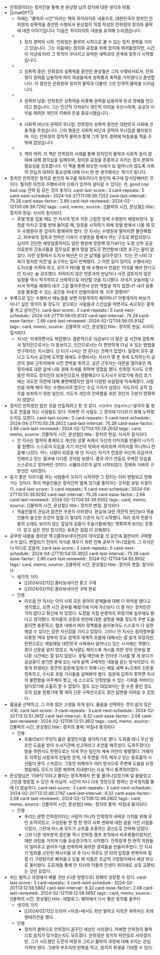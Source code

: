 - 안희정이라는 정치인을 통해 본 문상철 님의 정치에 대한 생각과 비평.
- [[chatGPT]]
	- 아래는 "몰락의 시간"이라는 책의 하이라이트 내용으로, 대한민국의 정치인 안희정의 성폭력을 증언한 수행비서 문상철이 직접 작성한 안희정의 정치와 몰락에 대한 이야기입니다. 다음은 하이라이트 내용을 요약해 드리겠습니다:
	- 1. 정치 경력의 시작: 안희정은 몰락의 시작으로 볼 수 있는 정치 경력을 가지고 있습니다. 그는 처음에는 정의와 공정을 위해 정치에 뛰어들었지만, 시간이 지남에 따라 그 목적이 무뎌지고 유력한 세력과의 관계에 맞추기 시작했습니다.
	- 2. 성폭력 증언: 안희정의 성폭력을 증언한 문상철은 그의 수행비서로서, 안희정이 권력을 남용하여 여러 여성들에게 성희롱과 폭력을 가하였다고 증언합니다. 이 증언은 안희정의 정치적 몰락과 더불어 그의 인격적 몰락을 드러냅니다.
	- 3. 권력의 남용: 안희정은 성폭력을 비롯해 권력을 남용하여 돈과 영예를 얻으려고 했습니다. 그는 인간적 가치보다 개인적 이익을 우선시하며, 공공의 이익을 제외한 개인의 이해와 돈을 중요시했습니다.
	- 4. 사회적 비난과 권력의 무너짐: 안희정의 성폭력 증언은 대한민국 사회에 큰 충격을 주었습니다. 그의 행동은 사회적 비난과 권력의 무너짐을 불러왔으며, 이는 안희정의 정치적 몰락과 함께 그의 정치 경력에 마침표를 찍을 수밖에 없었습니다.
	- 5. 책의 의의: 이 책은 안희정의 사례를 통해 정치인의 몰락과 사회적 윤리 결여에 대해 경각심을 일깨우며, 정의와 공정을 존중하고 지키는 정치 문화의 필요성을 강조합니다. 이 책을 통해 비슷한 사례가 또 일어나지 않도록 사회적 관심과 대처의 중요성에 대해 다시 한 번 생각해보는 계기가 됩니다.
- 정치인 안희정은 정치로 본인의 욕구를 채우려다가 본인의 욕구에 잠식당해버린 것이다. 철저한 의전과 수행비서의 신뢰가 있어야 살아갈 수 있다는 것, good cop bad cop 전략 등 모든 것이 후지다.
  card-last-score:: 3
  card-repeats:: 5
  card-next-schedule:: 2024-04-27T11:06:39.725Z
  card-last-interval:: 75.28
  card-ease-factor:: 2.66
  card-last-reviewed:: 2024-02-12T05:06:39.729Z
  tags:: card, memo,
  source:: [[몰락의 시간, 문상철]]
  title:: 정치의 현실: 서서히 침식되다
	- 호텔 방을 잡을 때도 안 지사의 방과 가장 근접한 방에 수행원이 배정되었다. 일정을 마치고 호텔 방에 들어갈 때, 일정을 시작하기 위해 호텔 방에서 나올 때 모두 수행원이 문 앞까지 함께여야 했다. 안 지사는 수행원과 떨어지면 불안해했고, 외부와의 접촉과 연락은 더욱더 수행원을 통해서 하는 구조로 확립되었다. 심지어 간단한 예방접종까지도 일반 병원에 방문해 맞기보다는 도청 산하 공공의료원의 간호사들을 집무실로 불러 맞을 정도로 편안함에 대한 추구는 끝이 없었다.
	  이런 상황에서 도지사 재선은 더 큰 날개를 달아주었다. ‘티는 안 나되 더욱더 철저한 의전’을 요구하는 일이 반복됐다. 그 어떤 일이 있어도 수행비서는 도지사를 지켜야 하고, 모두가 NO를 할 때 수행비서 만큼은 YES를 해야 한다고 안 지사는 늘 강조했다. 허락되지 않은 언론과의 만남이나 사전 검토되지 않은 일정들 역시 적극적이고 선제적으로 차단할 것을 지시했다.
	  자네가 오늘처럼 나서서 악역을 해줘야 내가 그걸 풀어주면서 선한 역할을 하지 않겠나? 내가 융통성을 발휘할 수 있는 공간을 자네가 만들어줘야 해. 아주 잘했어!”
- 부록으로 있는 수행비서 매뉴얼을 보면 이렇게까지 해야하나? 이렇게까지 바보가 되나? 싶은 생각이 들 정도다. 겉으로는 사람들과 스킨십을 하면서도 속으로는 결계를 치고 살아간다.
  card-last-score:: 3
  card-repeats:: 5
  card-next-schedule:: 2024-04-27T10:56:05.814Z
  card-last-interval:: 75.28
  card-ease-factor:: 2.66
  card-last-reviewed:: 2024-02-12T04:56:05.814Z
  tags:: card, memo,
  source:: [[몰락의 시간, 문상철]]
  title:: 정치의 현실: 서서히 침식되다
	- 지시는 미세하면서도 복잡했다. 결론적으로 지금보다 더 많은 걸 사전에 검토해서 정치인으로서는 더 돋보이고, 인간으로서는 더 편안하게 다닐 수 있는 방법을 연구하라는 지시였다. 단 티가 나서는 안 된다는 전제가 있었다.
	  일정이 모두 끝나고 도지사 공관에 도착할 때에도 수행비서는 지사가 몇 분 후에 도착하는지 공관의 경비 근무자에게 사전 연락을 취하고, 공관 근무자는 대문을 열어놓은 채 정자세로 대문 앞에 나와 경례 자세를 취하며 영접을 했다.
	  안희정 지사도 오랫동안 여의도 정치인의 보좌진으로서 생활해오다 도지사가 되었기에 취임 초기에는 과도한 의전에 대해 불편해했지만 점차 다양한 보살핌에 익숙해졌다.
	  사람만을 위해 해야 하는 수행비서의 업무는 수십 가지가 넘었다. 지도자의 공적 업무를 보좌하기 위한 일인지, 지도자 개인의 안락함을 위한 것인지 구분이 명확하지 않았다.
- 정치인 안희정은 많은 것을 연출하려고 한 것 같다. `이것까지 연출이라고?`생각이 들 정도로 연출을 하는 사람들도 있다. 어쩌면 이 사람도 그 경지에 다다르기 위해 노력했는지도 모른다.
  card-last-score:: 3
  card-repeats:: 5
  card-next-schedule:: 2024-04-27T10:55:28.262Z
  card-last-interval:: 75.28
  card-ease-factor:: 2.66
  card-last-reviewed:: 2024-02-12T04:55:28.263Z
  tags:: card, memo,
  source:: [[몰락의 시간, 문상철]]
  title:: 정치의 현실: 서서히 침식되다
	- 안 지사는 철저히 통제되고 계산된 상황 속에서 자신의 이미지를 만들어 나가기를 원했다. 스스로의 모습을 자기 자신의 밖에서 바라보며 이미지를 하나하나 연출해 나갔다. 어느 시점이 되었을 때 안 지사는 자기가 연출한 자신의 모습마저 진짜라고 믿는 결과에 다다른 것처럼 보였다. 결국 자기 연출로 꾸며진 모습을 스스로라고 믿어버린 것이다. 시뮬라크르의 삶이 시작되었다. 진짜와 가짜의 구분선은 사라졌다.
- 듣기 좋은 이야기를 하는 사람들이 꼬이기 시작하면 그 정치는 이미 변질되고 망해가는 것이다. 특히 역술인들은 정치인의 옆에 있기를 좋아하는 것처럼 보일 지경이다. 
  card-last-score:: 3
  card-repeats:: 5
  card-next-schedule:: 2024-04-27T10:55:39.929Z
  card-last-interval:: 75.28
  card-ease-factor:: 2.66
  card-last-reviewed:: 2024-02-12T04:55:39.930Z
  tags:: card, memo,
  source:: [[몰락의 시간, 문상철]]
  title:: 정치의 변질: 잠식되다
	- 역술인들의 관심과 참견은 꾸준히 이어졌다. 현실에 대한 객관적 판단보다 역술인들의 솔깃한 조언이 점점 더 절대적 기준이 되기 시작했다. 여러 정치 전문가들의 눈에도 보이지 않는 앞날의 길흉이 주술가들에게는 명확하게 보이는 듯했다. 믿고 싶은 것만 믿으려는 유혹은 점점 더 강해졌다.
- 공부한 내용을 정리한 책 [[콜라보네이션]]이 의미있을 것 같은데 절판되어 구매할 수가 없다. 변질되기 전까지 지식을 채우기 위한 진짜 공부가 아니었을까. 그 지식은 다 어디로 갔을까. 
  card-last-score:: 3
  card-repeats:: 5
  card-next-schedule:: 2024-04-27T10:54:55.392Z
  card-last-interval:: 75.28
  card-ease-factor:: 2.66
  card-last-reviewed:: 2024-02-12T04:54:55.393Z
  tags:: card, memo,
  source:: [[몰락의 시간, 문상철]]
  title:: 정치의 변질: 잠식되다
	- 생각의 가지
		- [[2024/02/12]] 콜라보네이션 중고 구매
		- [[2024/02/15]] 콜라보네이션 구매 완료
	- 인용
		- 이즈음 안 지사는 이미 사회 모든 분야의 문제들에 대해 다 파악을 했다고 생각했고, 오랜 시간 공부를 해왔기에 이제 자신보다 더 잘 아는 정치인은 거의 없다고 확신에 차 있었다. 도정을 직접 운영까지 하였기에 실무에도 밝다고 생각했다. 학자들의 코칭과 현안에 대한 설명을 해줄 정도의 주변 도움들이면 충분하고, 캠프 내에서 여러 정책들을 쏟아놓아도 스스로가 다 실현해낼 수 있다는 강한 자신감을 가지고 있었다.
		  그러나 안 지사는 참여정부를 비롯한 역대 정부의 주요 정책과 세계적 흐름에 대해서는 잘 알게 되었지만, 한편으로는 매일매일 대한민국 사회에서 일어나고 있는 시사에는 약했다. 종이 신문을 읽지 않았고, 독서량도 페이스북 게시를 위한 것이 전부일 뿐 다른 시간에는 잘 읽지 않았다. 포털 메인에 뜬 인터넷 기사를 몇 개 보다가 궁금증이 생기면 곁에 있는 내게 슬쩍 구체적인 내용을 묻는 방식이었다.
		  이렇게 파생되는 잠깐의 질문에 답하기 위해 나는 매일 새벽 4~5개의 신문을 정독하고, 수시로 포털 기사들을 살펴봐야 했다. 질문에 답하지 못하면 지사의 불편함을 마주해야 했고, 내 스스로도 인정받을 수 있는 기회를 차버리는 일이었기에 소홀히 할 수 없었다. 밀도 있는 대답보다는 한 수준 올린 정도로의 답을 원했기에 몇 개의 신문 구독만으로도 얕은 답변을 이어갈 수 있었다.
- 옳음을 선택하고, 그 이후 많은 고생을 하게 된다. 옳음을 선택하는 것이 쉽지 않은 사회.
  card-last-score:: 3
  card-repeats:: 3
  card-next-schedule:: 2024-02-20T13:12:51.361Z
  card-last-interval:: 8.32
  card-ease-factor:: 2.08
  card-last-reviewed:: 2024-02-12T06:12:51.361Z
  tags:: card, memo,
  source:: [[몰락의 시간, 문상철]]
  title:: 정치의 몰락: 마침내 붕괴되다
	- 인용
		- 유불리보다 무엇이 옳은 결정인지를 생각하기로 했다. 도와줄 테니 우선 법조인 도움을 받아 수사기관에 신고하라고 조언을 해주었다. 도와주겠다는 말을 하면서도 한편으로는 이게 무슨 일인지 계속 어안이 벙벙했다. 가해자로 지목된 사람과의 친밀한 관계, 내 주변을 가득 메우고 있는 동료들의 시선들이 문득 스쳐갔다. 그동안 피해자가 여러 방식으로 주변에 도움을 요청했음에도 모두가 모른 체하며 지내왔다는 사실 역시 충격적이었다.
- 문상철님은 '이바닥'이라고 불리는 정치계에서 한 발 물러나있었기에 덜 물들었고 그만큼 행동할 수 있던 게 아닐까. 시간이 지나 더욱 엉망으로 향하는 한국정치를 볼 때 더 씁슬하다.
  card-last-score:: 3
  card-repeats:: 3
  card-next-schedule:: 2024-02-20T13:12:46.279Z
  card-last-interval:: 8.32
  card-ease-factor:: 2.08
  card-last-reviewed:: 2024-02-12T06:12:46.280Z
  tags:: card, memo,
  source:: [[몰락의 시간, 문상철]]
  title:: 정치의 몰락: 마침내 붕괴되다
	- 인용
		- 우리는 분명 안희정이라는 사람이 아니라 안희정이 내세운 가치를 위해 모인 조직이었고, 구성원들 한 명 한 명이 사회 변화에 대한 꿈을 가진 사람들이었다. 그런데 어느새 모두가 교주를 추종하는 광신도로 전락해 있었다.
		- 그외 다른 대부분의 증인들 역시 안희정 캠프 조직에서 비주류들이었지만, 재판 과정을 거치며 다들 승승장구하기 시작했다. 안희정계 전·현직 의원들이 밀어주고 끌어주기를 반복하며 화려한 경력들을 만들어주었다. 안 지사가 범죄를 시인한 메시지를 낸 후 다시 하루도 안 되어 입장을 번복하며 점점 더 구렁텅이로 빠져들고 있을 때 이들은 조금씩 구렁텅이에서 세상 밖으로 올라왔다. 도르래를 통해 안 지사와 이들의 인생이 위아래로 상호 교환되는 것만 같았다.
- 죄는 벌하고 과정에서 배울 것만 (다른 방향으로) 취해야 성장할 수 있다. 
  card-last-score:: 3
  card-repeats:: 3
  card-next-schedule:: 2024-02-20T13:12:56.588Z
  card-last-interval:: 8.32
  card-ease-factor:: 2.08
  card-last-reviewed:: 2024-02-12T06:12:56.589Z
  tags:: card, memo,
  source:: [[몰락의 시간, 문상철]]
  title:: 에필로그: 폐허에서 다시 좋은 정치를 꿈꾸다
	- 생각의 가지
		- [[2024/02/12]] 드라마 <미생>에서도 죄만 벌하고 이득은 취하자는 프레젠테이션을 했다.
	- 인용
		- 정치의 몰락으로 안희정이 꿈꾸던 세상은 사라졌다. 어쩌면 안희정의 몰락으로 정치가 망가졌는지도 모르겠다. 안희정은 정치의 뒤안길로 사라졌지만, 그가 시도했던 도전의 여정과 그리고 몰락의 과정에 대해 우리는 관심 가져야 한다. 그래야 부조리의 반복을 막고, 정치의 회생을 기대할 수 있다.